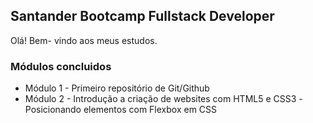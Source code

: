 ## Santander Bootcamp Fullstack Developer

Olá! Bem- vindo aos meus estudos. 


### Módulos concluidos
- Módulo 1 
        - Primeiro repositório de Git/Github
- Módulo 2
        - Introdução a criação de websites com HTML5 e CSS3
        -Posicionando elementos com Flexbox em CSS
